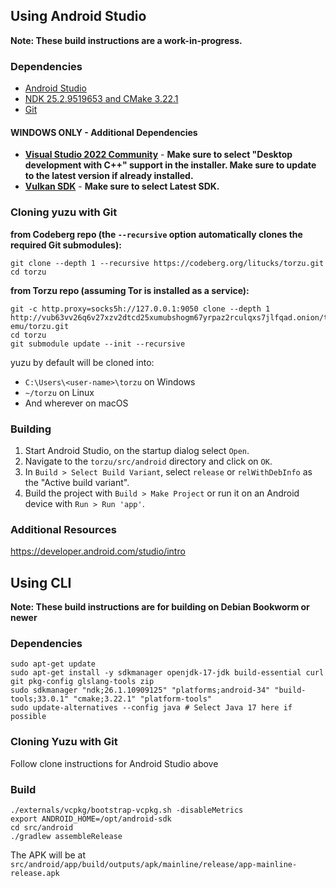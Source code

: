 ## Using Android Studio

**Note: These build instructions are a work-in-progress.**

### Dependencies
* [Android Studio](https://developer.android.com/studio)
* [NDK 25.2.9519653 and CMake 3.22.1](https://developer.android.com/studio/projects/install-ndk#default-version)
* [Git](https://git-scm.com/download)

#### WINDOWS ONLY - Additional Dependencies
  * **[Visual Studio 2022 Community](https://visualstudio.microsoft.com/downloads/)** - **Make sure to select "Desktop development with C++" support in the installer. Make sure to update to the latest version if already installed.**
  * **[Vulkan SDK](https://vulkan.lunarg.com/sdk/home#windows)** - **Make sure to select Latest SDK.**

### Cloning yuzu with Git
**from Codeberg repo (the `--recursive` option automatically clones the required Git submodules):**
```
git clone --depth 1 --recursive https://codeberg.org/litucks/torzu.git
cd torzu
```
**from Torzu repo (assuming Tor is installed as a service):**
```
git -c http.proxy=socks5h://127.0.0.1:9050 clone --depth 1 http://vub63vv26q6v27xzv2dtcd25xumubshogm67yrpaz2rculqxs7jlfqad.onion/torzu-emu/torzu.git
cd torzu
git submodule update --init --recursive
```
yuzu by default will be cloned into:
* `C:\Users\<user-name>\torzu` on Windows
* `~/torzu` on Linux
* And wherever on macOS

### Building
1. Start Android Studio, on the startup dialog select `Open`.
2. Navigate to the `torzu/src/android` directory and click on `OK`.
3. In `Build > Select Build Variant`, select `release` or `relWithDebInfo` as the "Active build variant".
4. Build the project with `Build > Make Project` or run it on an Android device with `Run > Run 'app'`.

### Additional Resources
https://developer.android.com/studio/intro

## Using CLI

**Note: These build instructions are for building on Debian Bookworm or newer**

### Dependencies
```
sudo apt-get update
sudo apt-get install -y sdkmanager openjdk-17-jdk build-essential curl git pkg-config glslang-tools zip
sudo sdkmanager "ndk;26.1.10909125" "platforms;android-34" "build-tools;33.0.1" "cmake;3.22.1" "platform-tools"
sudo update-alternatives --config java # Select Java 17 here if possible
```

### Cloning Yuzu with Git
Follow clone instructions for Android Studio above

### Build
```
./externals/vcpkg/bootstrap-vcpkg.sh -disableMetrics
export ANDROID_HOME=/opt/android-sdk
cd src/android
./gradlew assembleRelease
```

The APK will be at `src/android/app/build/outputs/apk/mainline/release/app-mainline-release.apk`

